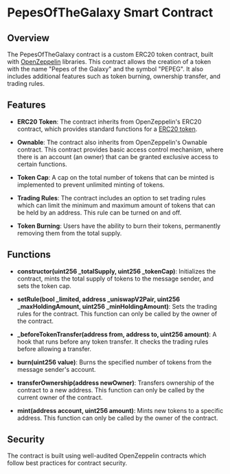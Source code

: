 # PepesOfTheGalaxy Smart Contract

## Overview

The PepesOfTheGalaxy contract is a custom ERC20 token contract, built with [OpenZeppelin](https://openzeppelin.com/) libraries. This contract allows the creation of a token with the name "Pepes of the Galaxy" and the symbol "PEPEG". It also includes additional features such as token burning, ownership transfer, and trading rules.

## Features

- **ERC20 Token**: The contract inherits from OpenZeppelin's ERC20 contract, which provides standard functions for a [ERC20 token](https://ethereum.org/en/developers/docs/standards/tokens/erc-20/).

- **Ownable**: The contract also inherits from OpenZeppelin's Ownable contract. This contract provides basic access control mechanism, where there is an account (an owner) that can be granted exclusive access to certain functions.

- **Token Cap**: A cap on the total number of tokens that can be minted is implemented to prevent unlimited minting of tokens.

- **Trading Rules**: The contract includes an option to set trading rules which can limit the minimum and maximum amount of tokens that can be held by an address. This rule can be turned on and off.

- **Token Burning**: Users have the ability to burn their tokens, permanently removing them from the total supply.

## Functions

- **constructor(uint256 _totalSupply, uint256 _tokenCap)**: Initializes the contract, mints the total supply of tokens to the message sender, and sets the token cap.

- **setRule(bool _limited, address _uniswapV2Pair, uint256 _maxHoldingAmount, uint256 _minHoldingAmount)**: Sets the trading rules for the contract. This function can only be called by the owner of the contract.

- **_beforeTokenTransfer(address from, address to, uint256 amount)**: A hook that runs before any token transfer. It checks the trading rules before allowing a transfer.

- **burn(uint256 value)**: Burns the specified number of tokens from the message sender's account.

- **transferOwnership(address newOwner)**: Transfers ownership of the contract to a new address. This function can only be called by the current owner of the contract.

- **mint(address account, uint256 amount)**: Mints new tokens to a specific address. This function can only be called by the owner of the contract.

## Security

The contract is built using well-audited OpenZeppelin contracts which follow best practices for contract security.
